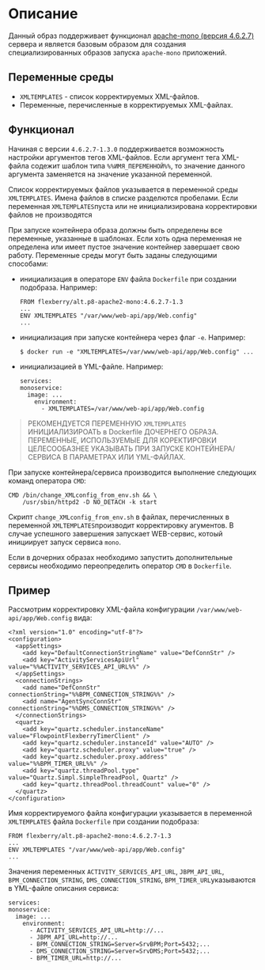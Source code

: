 # Описание

Данный образ поддерживает функционал [apache-mono (версия 4.6.2.7)](https://github.com/Flexberry/dockerfiles/blob/master/alt.p8-apache2/README-ru.md) сервера и является базовым образом для создания специализированных образов запуска `apache-mono` приложений. 

## Переменные среды

- `XMLTEMPLATES` - список корректируемых XML-файлов.
- Переменные, перечисленные в корректируемых XML-файлах.

## Функционал

Начиная с версии `4.6.2.7-1.3.0` поддерживается возможность настройки аргументов тегов XML-файлов.
Если аргумент тега XML-файла содежит шаблон типа `%%ИМЯ_ПЕРЕМЕННОЙ%%`,
то значение данного аргумента заменяется на значение указанной переменной.

Список корректируемых файлов указывается в переменной среды `XMLTEMPLATES`.
Имена файлов в списке разделются пробелами.
Если переменная `XMLTEMPLATES`пуста или не инициализирована корректировки файлов не производятся

При запуске контейнера образа должны быть определены все переменные, указанные в шаблонах.
Если хоть одна переменная не определена или имеет пустое значение контейнер завершает свою работу.
Переменные среды могут быть заданы следующими способами:
- инициализация в операторе `ENV` файла `Dockerfile` при создании подобраза. Например:
  ```
  FROM flexberry/alt.p8-apache2-mono:4.6.2.7-1.3
  ...
  ENV XMLTEMPLATES "/var/www/web-api/app/Web.config"
  ...
  ```
- инициализация при запуске контейнера через флаг `-e`. Например:
  ```
  $ docker run -e "XMLTEMPLATES=/var/www/web-api/app/Web.config" ...
  ```
  
- инициализацией в YML-файле. 
Например:
  ```
  services:
  monoservice:
    image: ...
      environment:
        - XMLTEMPLATES=/var/www/web-api/app/Web.config

> РЕКОМЕНДУЕТСЯ ПЕРЕМЕННУЮ `XMLTEMPLATES` ИНИЦИАЛИЗИРОАТЬ в Dockerfile ДОЧЕРНЕГО ОБРАЗА. ПЕРЕМЕННЫЕ, ИСПОЛЬЗУЕМЫЕ ДЛЯ КОРЕКТИРОВКИ ЦЕЛЕСООБАЗНЕЕ УКАЗЫВАТЬ ПРИ ЗАПУСКЕ КОНТЕЙНЕРА/СЕРВИСА В ПАРАМЕТРАХ ИЛИ YML-ФАЙЛАХ.   

При запуске контейнера/сервиса производится выполнение следующих команд оператора `CMD`:
```
CMD /bin/change_XMLconfig_from_env.sh && \
    /usr/sbin/httpd2 -D NO_DETACH -k start
```
Скрипт `change_XMLconfig_from_env.sh` в файлах, перечисленных в переменной `XMLTEMPLATES`производит корректировку агументов.
В случае успешного завершения запускает WEB-сервис, котоый инициирует запуск сервиса `mono`.

Если в дочерних образах необходимо запустить дополнительные сервисы необходимо переопределить оператор `CMD` в `Dockerfile`. 

## Пример

Рассмотрим корректировку XML-файла конфигурации  `/var/www/web-api/app/Web.config` вида: 
```
<?xml version="1.0" encoding="utf-8"?>
<configuration>
  <appSettings>
    <add key="DefaultConnectionStringName" value="DefConnStr" />
    <add key="ActivityServicesApiUrl" value="%%ACTIVITY_SERVICES_API_URL%%" />
  </appSettings>
  <connectionStrings>
    <add name="DefConnStr" connectionString="%%BPM_CONNECTION_STRING%%" />
    <add name="AgentSyncConnStr" connectionString="%%DMS_CONNECTION_STRING%%" />
  </connectionStrings>
  <quartz>
    <add key="quartz.scheduler.instanceName" value="FlowpointFlexberryTimerClient" />
    <add key="quartz.scheduler.instanceId" value="AUTO" />
    <add key="quartz.scheduler.proxy" value="true" />
    <add key="quartz.scheduler.proxy.address" value="%%BPM_TIMER_URL%%" />
    <add key="quartz.threadPool.type" value="Quartz.Simpl.SimpleThreadPool, Quartz" />
    <add key="quartz.threadPool.threadCount" value="0" />
  </quartz>
</configuration>
```

Имя корректируемого файла конфигурации указывается в переменной `XMLTEMPLATES` файла `Dockerfile` при создании подобраза:
  ```
  FROM flexberry/alt.p8-apache2-mono:4.6.2.7-1.3
  ...
  ENV XMLTEMPLATES "/var/www/web-api/app/Web.config"
  ...
  ```
Значения переменных 
`ACTIVITY_SERVICES_API_URL`, `JBPM_API_URL`,  `BPM_CONNECTION_STRING`, `DMS_CONNECTION_STRING`, `BPM_TIMER_URL`указываются в YML-файле описания сервиса:
```
services:
monoservice:
  image: ...
    environment:
      - ACTIVITY_SERVICES_API_URL=http://...
      - JBPM_API_URL=http://...
      - BPM_CONNECTION_STRING=Server=SrvBPM;Port=5432;...
      - DMS_CONNECTION_STRING=Server=SrvDMS;Port=5432;...
      - BPM_TIMER_URL=http://...
  ```
